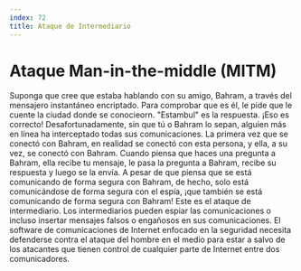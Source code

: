 ```yaml
---
index: 72
title: Ataque de Intermediario​
---
```

# Ataque Man-in-the-middle (MITM) 

Suponga que cree que estaba hablando con su amigo, Bahram, a través del mensajero instantáneo encriptado. Para comprobar que es él, le pide que le cuente la ciudad donde se conocieorn. "Estambul" es la respuesta. ¡Eso es correcto! Desafortunadamente, sin que tú o Bahram lo sepan, alguien más en línea ha interceptado todas sus comunicaciones. La primera vez que se conectó con Bahram, en realidad se conectó con esta persona, y ella, a su vez, se conectó con Bahram. Cuando piensa que haces una pregunta a Bahram, ella recibe tu mensaje, le pasa la pregunta a Bahram, recibe su respuesta y luego se la envía. A pesar de que piensa que se está comunicando de forma segura con Bahram, de hecho, solo está comunicándose de forma segura con el espía, ¡que también se está comunicando de forma segura con Bahram! Este es el ataque de intermediario. Los intermediarios pueden espiar las comunicaciones o incluso insertar mensajes falsos o engañosos en sus comunicaciones. El software de comunicaciones de Internet enfocado en la seguridad necesita defenderse contra el ataque del hombre en el medio para estar a salvo de los atacantes que tienen control de cualquier parte de Internet entre dos comunicadores.